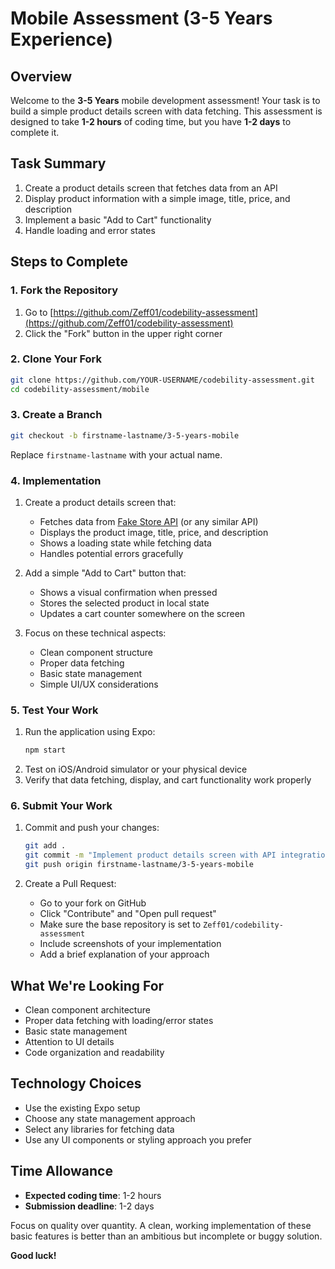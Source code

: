 # Mobile Assessment (3-5 Years Experience)

## Overview

Welcome to the **3-5 Years** mobile development assessment! Your task is to build a simple product details screen with data fetching. This assessment is designed to take **1-2 hours** of coding time, but you have **1-2 days** to complete it.

## Task Summary

1. Create a product details screen that fetches data from an API
2. Display product information with a simple image, title, price, and description
3. Implement a basic "Add to Cart" functionality
4. Handle loading and error states

## Steps to Complete

### 1. Fork the Repository

1. Go to [https://github.com/Zeff01/codebility-assessment](https://github.com/Zeff01/codebility-assessment)
2. Click the "Fork" button in the upper right corner

### 2. Clone Your Fork

```bash
git clone https://github.com/YOUR-USERNAME/codebility-assessment.git
cd codebility-assessment/mobile
```

### 3. Create a Branch

```bash
git checkout -b firstname-lastname/3-5-years-mobile
```

Replace `firstname-lastname` with your actual name.

### 4. Implementation

1. Create a product details screen that:

   - Fetches data from [Fake Store API](https://fakestoreapi.com/products/1) (or any similar API)
   - Displays the product image, title, price, and description
   - Shows a loading state while fetching data
   - Handles potential errors gracefully

2. Add a simple "Add to Cart" button that:

   - Shows a visual confirmation when pressed
   - Stores the selected product in local state
   - Updates a cart counter somewhere on the screen

3. Focus on these technical aspects:
   - Clean component structure
   - Proper data fetching
   - Basic state management
   - Simple UI/UX considerations

### 5. Test Your Work

1. Run the application using Expo:
   ```bash
   npm start
   ```
2. Test on iOS/Android simulator or your physical device
3. Verify that data fetching, display, and cart functionality work properly

### 6. Submit Your Work

1. Commit and push your changes:

   ```bash
   git add .
   git commit -m "Implement product details screen with API integration"
   git push origin firstname-lastname/3-5-years-mobile
   ```

2. Create a Pull Request:
   - Go to your fork on GitHub
   - Click "Contribute" and "Open pull request"
   - Make sure the base repository is set to `Zeff01/codebility-assessment`
   - Include screenshots of your implementation
   - Add a brief explanation of your approach

## What We're Looking For

- Clean component architecture
- Proper data fetching with loading/error states
- Basic state management
- Attention to UI details
- Code organization and readability

## Technology Choices

- Use the existing Expo setup
- Choose any state management approach
- Select any libraries for fetching data
- Use any UI components or styling approach you prefer

## Time Allowance

- **Expected coding time**: 1-2 hours
- **Submission deadline**: 1-2 days

Focus on quality over quantity. A clean, working implementation of these basic features is better than an ambitious but incomplete or buggy solution.

**Good luck!**
